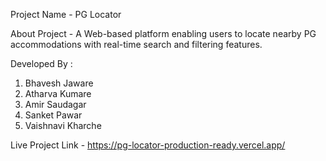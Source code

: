 Project Name - PG Locator

About Project - A Web-based platform enabling users to locate nearby PG accommodations with real-time search and filtering features.

Developed By : 

1. Bhavesh Jaware
2. Atharva Kumare
3. Amir Saudagar
4. Sanket Pawar
5. Vaishnavi Kharche

Live Project Link - https://pg-locator-production-ready.vercel.app/
